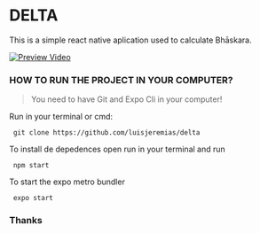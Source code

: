 # 	DELTA

This is a simple react native aplication used to calculate Bhāskara.

[![Preview Video](https://user-images.githubusercontent.com/67968674/120159196-37aa7b80-c1f5-11eb-8494-e1b4a87ad8ce.jpg)](https://www.youtube.com/watch?v=wzZ9HP815rE)

### HOW TO RUN THE PROJECT IN YOUR COMPUTER?
> You need to have Git and Expo Cli in your computer!

Run in your terminal or cmd:
```
 git clone https://github.com/luisjeremias/delta
```

To install de depedences open run in your terminal and run
```
 npm start
```

To start the expo metro bundler
```
 expo start
```

### Thanks
